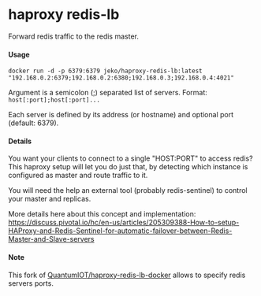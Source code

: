 # haproxy redis-lb

Forward redis traffic to the redis master.

#### Usage

```
docker run -d -p 6379:6379 jeko/haproxy-redis-lb:latest "192.168.0.2:6379;192.168.0.2:6380;192.168.0.3;192.168.0.4:4021"
```

Argument is a semicolon (;) separated list of servers. Format: `host[:port];host[:port]...`

Each server is defined by its address (or hostname) and optional port (default: 6379).

#### Details

You want your clients to connect to a single "HOST:PORT" to access redis? This haproxy setup will let you do just that, by detecting which instance is configured as master and route traffic to it.

You will need the help an external tool (probably redis-sentinel) to control your master and replicas.

More details here about this concept and implementation: https://discuss.pivotal.io/hc/en-us/articles/205309388-How-to-setup-HAProxy-and-Redis-Sentinel-for-automatic-failover-between-Redis-Master-and-Slave-servers

#### Note

This fork of [QuantumIOT/haproxy-redis-lb-docker](https://github.com/QuantumIOT/haproxy-redis-lb-docker) allows to specify redis servers ports.
